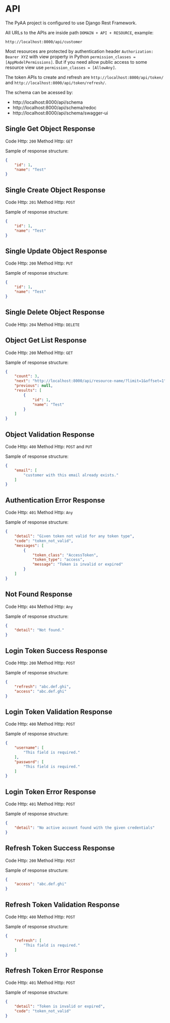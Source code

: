 # API

The PyAA project is configured to use Django Rest Framework.

All URLs to the APIs are inside path `DOMAIN + API + RESOURCE`, example:

```
http://localhost:8000/api/customer
```

Most resources are protected by authentication header `Authorization: Bearer XYZ` with view property in Python `permission_classes = [AppModelPermissions]`. But if you need allow public access to some resource view use `permission_classes = [AllowAny]`.

The token APIs to create and refresh are `http://localhost:8000/api/token/` and `http://localhost:8000/api/token/refresh/`.

The schema can be acessed by:
- http://localhost:8000/api/schema
- http://localhost:8000/api/schema/redoc
- http://localhost:8000/api/schema/swagger-ui

## Single Get Object Response

Code Http: `200`
Method Http: `GET`

Sample of response structure:

```json
{
    "id": 1,
    "name": "Test"
}
```

## Single Create Object Response

Code Http: `201`
Method Http: `POST`

Sample of response structure:

```json
{
    "id": 1,
    "name": "Test"
}
```

## Single Update Object Response

Code Http: `200`
Method Http: `PUT`

Sample of response structure:

```json
{
    "id": 1,
    "name": "Test"
}
```
## Single Delete Object Response

Code Http: `204`
Method Http: `DELETE`

## Object Get List Response

Code Http: `200`
Method Http: `GET`

Sample of response structure:

```json
{
    "count": 3,
    "next": "http://localhost:8000/api/resource-name/?limit=1&offset=1",
    "previous": null,
    "results": [
        {
            "id": 1,
            "name": "Test"
        }
    ]
}
```

## Object Validation Response

Code Http: `400`
Method Http: `POST` and `PUT`

Sample of response structure:

```json
{
    "email": [
        "customer with this email already exists."
    ]
}
```

## Authentication Error Response

Code Http: `401`
Method Http: `Any`

Sample of response structure:

```json
{
    "detail": "Given token not valid for any token type",
    "code": "token_not_valid",
    "messages": [
        {
            "token_class": "AccessToken",
            "token_type": "access",
            "message": "Token is invalid or expired"
        }
    ]
}
```

## Not Found Response

Code Http: `404`
Method Http: `Any`

Sample of response structure:

```json
{
    "detail": "Not found."
}
```

## Login Token Success Response

Code Http: `200`
Method Http: `POST`

Sample of response structure:

```json
{
    "refresh": "abc.def.ghi",
    "access": "abc.def.ghi"
}
```

## Login Token Validation Response

Code Http: `400`
Method Http: `POST`

Sample of response structure:

```json
{
    "username": [
        "This field is required."
    ],
    "password": [
        "This field is required."
    ]
}
```

## Login Token Error Response

Code Http: `401`
Method Http: `POST`

Sample of response structure:

```json
{
    "detail": "No active account found with the given credentials"
}
```

## Refresh Token Success Response

Code Http: `200`
Method Http: `POST`

Sample of response structure:

```json
{
    "access": "abc.def.ghi"
}
```

## Refresh Token Validation Response

Code Http: `400`
Method Http: `POST`

Sample of response structure:

```json
{
    "refresh": [
        "This field is required."
    ]
}
```

## Refresh Token Error Response

Code Http: `401`
Method Http: `POST`

Sample of response structure:

```json
{
    "detail": "Token is invalid or expired",
    "code": "token_not_valid"
}
```
